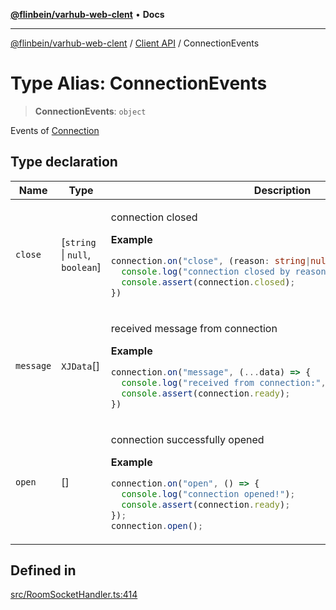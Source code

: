 [**@flinbein/varhub-web-clent**](../../README.md) • **Docs**

***

[@flinbein/varhub-web-clent](../../README.md) / [Client API](../README.md) / ConnectionEvents

# Type Alias: ConnectionEvents

> **ConnectionEvents**: `object`

Events of [Connection](../classes/Connection.md)

## Type declaration

<table>
<thead>
<tr>
<th>Name</th>
<th>Type</th>
<th>Description</th>
<th>Defined in</th>
</tr>
</thead>
<tbody>
<tr>
<td>

`close`

</td>
<td>

[`string` \| `null`, `boolean`]

</td>
<td>

connection closed

**Example**

```typescript
connection.on("close", (reason: string|null, wasOpen: boolean) => {
  console.log("connection closed by reason:", reason);
  console.assert(connection.closed);
})
```

</td>
<td>

[src/RoomSocketHandler.ts:437](https://github.com/flinbein/varhub-web-client/blob/f2cfd0691254d5f14825d895a437ee15531fc39c/src/RoomSocketHandler.ts#L437)

</td>
</tr>
<tr>
<td>

`message`

</td>
<td>

`XJData`[]

</td>
<td>

received message from connection

**Example**

```typescript
connection.on("message", (...data) => {
  console.log("received from connection:", data);
  console.assert(connection.ready);
})
```

</td>
<td>

[src/RoomSocketHandler.ts:448](https://github.com/flinbein/varhub-web-client/blob/f2cfd0691254d5f14825d895a437ee15531fc39c/src/RoomSocketHandler.ts#L448)

</td>
</tr>
<tr>
<td>

`open`

</td>
<td>

[]

</td>
<td>

connection successfully opened

**Example**

```typescript
connection.on("open", () => {
  console.log("connection opened!");
  console.assert(connection.ready);
});
connection.open();
```

</td>
<td>

[src/RoomSocketHandler.ts:426](https://github.com/flinbein/varhub-web-client/blob/f2cfd0691254d5f14825d895a437ee15531fc39c/src/RoomSocketHandler.ts#L426)

</td>
</tr>
</tbody>
</table>

## Defined in

[src/RoomSocketHandler.ts:414](https://github.com/flinbein/varhub-web-client/blob/f2cfd0691254d5f14825d895a437ee15531fc39c/src/RoomSocketHandler.ts#L414)
